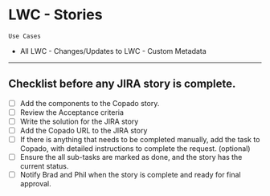 # LWC - Stories

`Use Cases`

- All LWC - Changes/Updates to LWC - Custom Metadata

---

## Checklist before any JIRA story is complete.

- [ ] Add the components to the Copado story.
- [ ] Review the Acceptance criteria
- [ ] Write the solution for the JIRA story
- [ ] Add the Copado URL to the JIRA story
- [ ] If there is anything that needs to be completed manually, add the task to Copado, with detailed instructions to complete the request. (optional)
- [ ] Ensure the all sub-tasks are marked as done, and the story has the current status.
- [ ] Notify Brad and Phil when the story is complete and ready for final approval.
